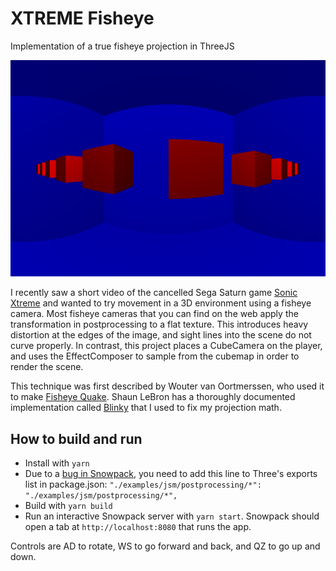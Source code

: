 # XTREME Fisheye
Implementation of a true fisheye projection in ThreeJS

![A screenshot of a path traced scene](./screenshot.png)

I recently saw a short video of the cancelled Sega Saturn game [Sonic Xtreme](https://en.wikipedia.org/wiki/Sonic_X-treme) and wanted to try movement in a 3D environment using a fisheye camera. Most fisheye cameras that you can find on the web apply the transformation in postprocessing to a flat texture. This introduces heavy distortion at the edges of the image, and sight lines into the scene do not curve properly. In contrast, this project places a CubeCamera on the player, and uses the EffectComposer to sample from the cubemap in order to render the scene.

This technique was first described by Wouter van Oortmerssen, who used it to make [Fisheye Quake](https://strlen.com/gfxengine/fisheyequake/). Shaun LeBron has a thoroughly documented implementation called [Blinky](https://github.com/shaunlebron/blinky) that I used to fix my projection math.


## How to build and run

* Install with `yarn`
* Due to a [bug in Snowpack](https://github.com/FredKSchott/snowpack/issues/3867), you need to add this line to Three's exports list in package.json: `"./examples/jsm/postprocessing/*": "./examples/jsm/postprocessing/*",`
* Build with `yarn build`
* Run an interactive Snowpack server with `yarn start`. Snowpack should open a tab at `http://localhost:8080` that runs the app.

Controls are AD to rotate, WS to go forward and back, and QZ to go up and down.